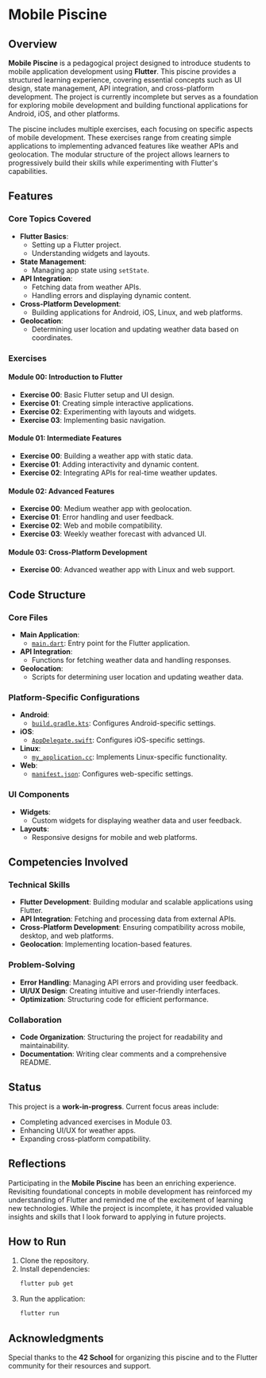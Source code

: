 # Mobile Piscine

## Overview

**Mobile Piscine** is a pedagogical project designed to introduce students to mobile application development using **Flutter**. This piscine provides a structured learning experience, covering essential concepts such as UI design, state management, API integration, and cross-platform development. The project is currently incomplete but serves as a foundation for exploring mobile development and building functional applications for Android, iOS, and other platforms.

The piscine includes multiple exercises, each focusing on specific aspects of mobile development. These exercises range from creating simple applications to implementing advanced features like weather APIs and geolocation. The modular structure of the project allows learners to progressively build their skills while experimenting with Flutter's capabilities.

## Features

### Core Topics Covered
- **Flutter Basics**:
  - Setting up a Flutter project.
  - Understanding widgets and layouts.
- **State Management**:
  - Managing app state using `setState`.
- **API Integration**:
  - Fetching data from weather APIs.
  - Handling errors and displaying dynamic content.
- **Cross-Platform Development**:
  - Building applications for Android, iOS, Linux, and web platforms.
- **Geolocation**:
  - Determining user location and updating weather data based on coordinates.

### Exercises
#### Module 00: Introduction to Flutter
- **Exercise 00**: Basic Flutter setup and UI design.
- **Exercise 01**: Creating simple interactive applications.
- **Exercise 02**: Experimenting with layouts and widgets.
- **Exercise 03**: Implementing basic navigation.

#### Module 01: Intermediate Features
- **Exercise 00**: Building a weather app with static data.
- **Exercise 01**: Adding interactivity and dynamic content.
- **Exercise 02**: Integrating APIs for real-time weather updates.

#### Module 02: Advanced Features
- **Exercise 00**: Medium weather app with geolocation.
- **Exercise 01**: Error handling and user feedback.
- **Exercise 02**: Web and mobile compatibility.
- **Exercise 03**: Weekly weather forecast with advanced UI.

#### Module 03: Cross-Platform Development
- **Exercise 00**: Advanced weather app with Linux and web support.

## Code Structure

### Core Files
- **Main Application**:
  - [`main.dart`](mobile_piscine/m02/ex02/medium_weather_app/lib/main.dart): Entry point for the Flutter application.
- **API Integration**:
  - Functions for fetching weather data and handling responses.
- **Geolocation**:
  - Scripts for determining user location and updating weather data.

### Platform-Specific Configurations
- **Android**:
  - [`build.gradle.kts`](mobile_piscine/m02/ex01/medium_weather_app/android/app/build.gradle.kts): Configures Android-specific settings.
- **iOS**:
  - [`AppDelegate.swift`](mobile_piscine/m02/ex01/medium_weather_app/ios/Runner/AppDelegate.swift): Configures iOS-specific settings.
- **Linux**:
  - [`my_application.cc`](mobile_piscine/m03/ex00/advanced_weather_app/linux/runner/my_application.cc): Implements Linux-specific functionality.
- **Web**:
  - [`manifest.json`](mobile_piscine/m02/ex02/medium_weather_app/web/manifest.json): Configures web-specific settings.

### UI Components
- **Widgets**:
  - Custom widgets for displaying weather data and user feedback.
- **Layouts**:
  - Responsive designs for mobile and web platforms.

## Competencies Involved

### Technical Skills
- **Flutter Development**: Building modular and scalable applications using Flutter.
- **API Integration**: Fetching and processing data from external APIs.
- **Cross-Platform Development**: Ensuring compatibility across mobile, desktop, and web platforms.
- **Geolocation**: Implementing location-based features.

### Problem-Solving
- **Error Handling**: Managing API errors and providing user feedback.
- **UI/UX Design**: Creating intuitive and user-friendly interfaces.
- **Optimization**: Structuring code for efficient performance.

### Collaboration
- **Code Organization**: Structuring the project for readability and maintainability.
- **Documentation**: Writing clear comments and a comprehensive README.

## Status

This project is a **work-in-progress**. Current focus areas include:
- Completing advanced exercises in Module 03.
- Enhancing UI/UX for weather apps.
- Expanding cross-platform compatibility.

## Reflections

Participating in the **Mobile Piscine** has been an enriching experience. Revisiting foundational concepts in mobile development has reinforced my understanding of Flutter and reminded me of the excitement of learning new technologies. While the project is incomplete, it has provided valuable insights and skills that I look forward to applying in future projects.

## How to Run

1. Clone the repository.
2. Install dependencies:
   ```sh
   flutter pub get
   ```
3. Run the application:
   ```sh
   flutter run
   ```

## Acknowledgments

Special thanks to the **42 School** for organizing this piscine and to the Flutter community for their resources and support.